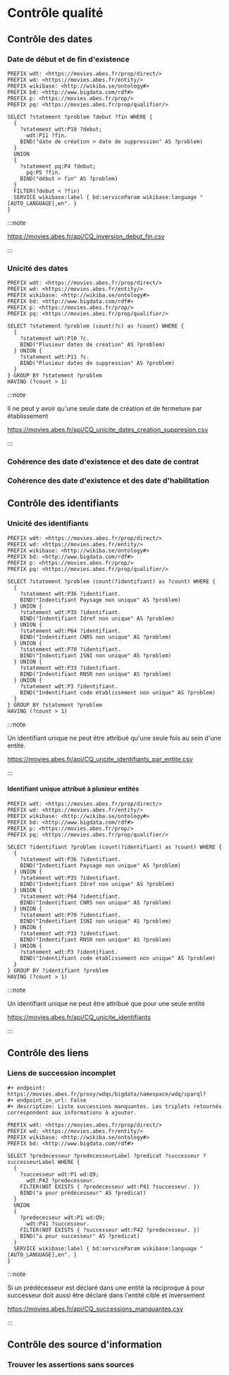 # Contrôle qualité

## Contrôle des dates

### Date de début et de fin d'existence

```sparql
PREFIX wdt: <https://movies.abes.fr/prop/direct/>
PREFIX wd: <https://movies.abes.fr/entity/>
PREFIX wikibase: <http://wikiba.se/ontology#>
PREFIX bd: <http://www.bigdata.com/rdf#>
PREFIX p: <https://movies.abes.fr/prop/>
PREFIX pq: <https://movies.abes.fr/prop/qualifier/>

SELECT ?statement ?problem ?debut ?fin WHERE {
  {
    ?statement wdt:P10 ?debut;
      wdt:P11 ?fin.
    BIND("date de création > date de suppression" AS ?problem)
  }
  UNION
  {
    ?statement pq:P4 ?debut;
      pq:P5 ?fin.
    BIND("début > fin" AS ?problem)
  }
  FILTER(?debut < ?fin)
  SERVICE wikibase:label { bd:serviceParam wikibase:language "[AUTO_LANGUAGE],en". }
}
```

:::note

https://movies.abes.fr/api/CQ_inversion_debut_fin.csv

:::



### Unicité des dates

```sparql
PREFIX wdt: <https://movies.abes.fr/prop/direct/>
PREFIX wd: <https://movies.abes.fr/entity/>
PREFIX wikibase: <http://wikiba.se/ontology#>
PREFIX bd: <http://www.bigdata.com/rdf#>
PREFIX p: <https://movies.abes.fr/prop/>
PREFIX pq: <https://movies.abes.fr/prop/qualifier/>

SELECT ?statement ?problem (count(?c) as ?count) WHERE {
  {
    ?statement wdt:P10 ?c.
    BIND("Plusieur dates de création" AS ?problem)
  } UNION {
    ?statement wdt:P11 ?c.
    BIND("Plusieur dates de suppression" AS ?problem)
  }
} GROUP BY ?statement ?problem
HAVING (?count > 1)
```
:::note

Il ne peut y avoir qu'une seule date de création et de fermeture par établissement

https://movies.abes.fr/api/CQ_unicite_dates_creation_suppresion.csv

:::

### Cohérence des date d'existence et des date de contrat



### Cohérence des date d'existence et des date d'habilitation

## Contrôle des identifiants

### Unicité des identifiants

```sparql
PREFIX wdt: <https://movies.abes.fr/prop/direct/>
PREFIX wd: <https://movies.abes.fr/entity/>
PREFIX wikibase: <http://wikiba.se/ontology#>
PREFIX bd: <http://www.bigdata.com/rdf#>
PREFIX p: <https://movies.abes.fr/prop/>
PREFIX pq: <https://movies.abes.fr/prop/qualifier/>

SELECT ?statement ?problem (count(?identifiant) as ?count) WHERE {
  {
    ?statement wdt:P36 ?identifiant.
    BIND("Indentifiant Paysage non unique" AS ?problem) 
  } UNION {
    ?statement wdt:P35 ?identifiant.
    BIND("Indentifiant Idref non unique" AS ?problem)
  } UNION {
    ?statement wdt:P64 ?identifiant.
    BIND("Indentifiant CNRS non unique" AS ?problem)
  } UNION {
    ?statement wdt:P70 ?identifiant.
    BIND("Indentifiant ISNI non unique" AS ?problem)
  } UNION {
    ?statement wdt:P33 ?identifiant.
    BIND("Indentifiant RNSR non unique" AS ?problem)
  } UNION {
    ?statement wdt:P3 ?identifiant.
    BIND("Indentifiant code établissement non unique" AS ?problem)
  }
} GROUP BY ?statement ?problem
HAVING (?count > 1)
```
:::note

Un identifiant unique ne peut être attribué qu'une seule fois au sein d'une entité.

https://movies.abes.fr/api/CQ_uncite_identifiants_par_entite.csv

:::

#### Identifiant unique attribué à plusieur entités

```sparql
PREFIX wdt: <https://movies.abes.fr/prop/direct/>
PREFIX wd: <https://movies.abes.fr/entity/>
PREFIX wikibase: <http://wikiba.se/ontology#>
PREFIX bd: <http://www.bigdata.com/rdf#>
PREFIX p: <https://movies.abes.fr/prop/>
PREFIX pq: <https://movies.abes.fr/prop/qualifier/>

SELECT ?identifiant ?problem (count(?identifiant) as ?count) WHERE {
  {
    ?statement wdt:P36 ?identifiant.
    BIND("Indentifiant Paysage non unique" AS ?problem) 
  } UNION {
    ?statement wdt:P35 ?identifiant.
    BIND("Indentifiant Idref non unique" AS ?problem)
  } UNION {
    ?statement wdt:P64 ?identifiant.
    BIND("Indentifiant CNRS non unique" AS ?problem)
  } UNION {
    ?statement wdt:P70 ?identifiant.
    BIND("Indentifiant ISNI non unique" AS ?problem)
  } UNION {
    ?statement wdt:P33 ?identifiant.
    BIND("Indentifiant RNSR non unique" AS ?problem)
  } UNION {
    ?statement wdt:P3 ?identifiant.
    BIND("Indentifiant code établissement non unique" AS ?problem)
  }
} GROUP BY ?identifiant ?problem
HAVING (?count > 1)
```

:::note

Un identifiant unique ne peut être attribué que pour une seule entité

https://movies.abes.fr/api/CQ_unicite_identifiants

:::

## Contrôle des liens


### Liens de succession incomplet

```sparql
#+ endpoint: https://movies.abes.fr/proxy/wdqs/bigdata/namespace/wdq/sparql?
#+ endpoint_in_url: False
#+ description: Liste successions manquantes. Les triplets retournés correspondent aux informations à ajouter.

PREFIX wdt: <https://movies.abes.fr/prop/direct/>
PREFIX wd: <https://movies.abes.fr/entity/>
PREFIX wikibase: <http://wikiba.se/ontology#>
PREFIX bd: <http://www.bigdata.com/rdf#>

SELECT ?predecesseur ?predecesseurLabel ?predicat ?successeur ?successeurLabel WHERE {
  {
    ?successeur wdt:P1 wd:Q9;
      wdt:P42 ?predecesseur.
    FILTER(NOT EXISTS { ?predecesseur wdt:P41 ?successeur. })
    BIND("a pour prédécesseur" AS ?predicat)
  }
  UNION
  {
    ?predecesseur wdt:P1 wd:Q9;
      wdt:P41 ?successeur.
    FILTER(NOT EXISTS { ?successeur wdt:P42 ?predecesseur. })
    BIND("a pour successeur" AS ?predicat)
  }
  SERVICE wikibase:label { bd:serviceParam wikibase:language "[AUTO_LANGUAGE],en". }
}
```

:::note

Si un prédécesseur est déclaré dans une entité la réciproque à pour successeur doit aussi être déclaré dans l'entité cible et inversement

https://movies.abes.fr/api/CQ_successions_manquantes.csv

:::

## Contrôle des source d'information

### Trouver les assertions sans sources
